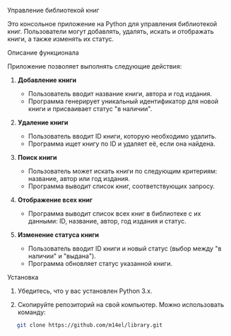  Управление библиотекой книг

Это консольное приложение на Python для управления библиотекой книг. Пользователи могут добавлять, удалять, искать и отображать книги, а также изменять их статус.

 Описание функционала

Приложение позволяет выполнять следующие действия:

1. **Добавление книги**
   - Пользователь вводит название книги, автора и год издания. 
   - Программа генерирует уникальный идентификатор для новой книги и присваивает статус "в наличии".

2. **Удаление книги**
   - Пользователь вводит ID книги, которую необходимо удалить. 
   - Программа ищет книгу по ID и удаляет её, если она найдена.

3. **Поиск книги**
   - Пользователь может искать книги по следующим критериям: название, автор или год издания.
   - Программа выводит список книг, соответствующих запросу.

4. **Отображение всех книг**
   - Программа выводит список всех книг в библиотеке с их данными: ID, название, автор, год издания и статус.

5. **Изменение статуса книги**
   - Пользователь вводит ID книги и новый статус (выбор между "в наличии" и "выдана").
   - Программа обновляет статус указанной книги.

 Установка

1. Убедитесь, что у вас установлен Python 3.x. 

2. Скопируйте репозиторий на свой компьютер. Можно использовать команду:
```bash
   git clone https://github.com/m14el/library.git
